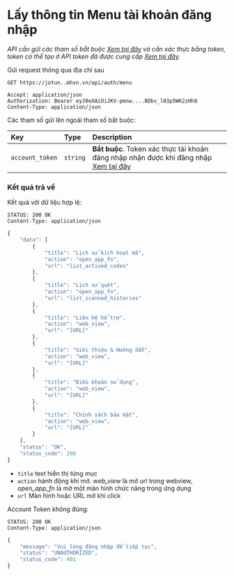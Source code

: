 # Lấy thông tin Menu tài khoản đăng nhập

_API cần gửi các tham số bắt buộc [Xem tại đây](README.md) và cần xác thực bằng token, token có thể tạo ở API token đã được cung cấp [Xem tại đây](token-access.md)._

 Gửi request thông qua địa chỉ sau
 ```http
GET https://jotun..mhvn.vn/api/auth/menu

Accept: application/json
Authorization: Bearer eyJ0eXAiOiJKV-pmnw....8Dbv_l03p5WK2zHh8
Content-Type: application/json
```

Các tham số gửi lên ngoài tham số bắt buộc:

| Key | Type | Description |
| :--- | :--- | :--- |
| `account_token` | `string` | **Bắt buộc**. Token xác thực tài khoản đăng nhập nhận được khi đăng nhập [Xem tại đây](login.md) |

### Kết quả trả về
Kết quả với dữ liệu hợp lệ:
 ```http
STATUS: 200 OK
Content-Type: application/json
```
```javascript
{
    "data": [
        {
            "title": "Lịch sử kích hoạt mã",
            "action": "open_app_fn",
            "url": "list_actived_codes"
        },
        {
            "title": "Lịch sử quét",
            "action": "open_app_fn",
            "url": "list_scanned_histories"
        },
        {
            "title": "Liên hệ hỗ trợ",
            "action": "web_view",
            "url": "[URL]"
        },
        {
            "title": "Giới thiệu & Hướng dẫn",
            "action": "web_view",
            "url": "[URL]"
        },
        {
            "title": "Điều khoản sử dụng",
            "action": "web_view",
            "url": "[URL]"
        },
        {
            "title": "Chính sách bảo mật",
            "action": "web_view",
            "url": "[URL]"
        }
    ],
    "status": "OK",
    "status_code": 200
}
```

- `title` text hiển thị từng mục
- `action` hành động khi mở. _web_view_ là mở url trong webview, _open_app_fn_ là mở một màn hình chức năng trong ứng dụng
- `url` Màn hình hoặc URL mở khi click

Account Token không đúng:
 ```http
STATUS: 200 OK
Content-Type: application/json
```
```javascript
{
    "message": "Vui lòng đăng nhập để tiếp tục",
    "status": "UNAUTHORIZED",
    "status_code": 401
}
```
